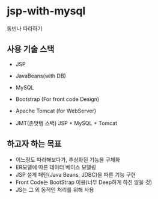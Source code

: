 # jsp-with-mysql
동빈나 따라하기 

## 사용 기술 스택
- JSP
- JavaBeans(with DB)
- MySQL
- Bootstrap (For front code Design)
- Apache Tomcat (for WebServer)

- JMT(존맛탱 스택) JSP + MySQL + Tomcat

## 하고자 하는 목표
- 어느정도 따라해보다가, 추상화된 기능을 구체화
- ER모델에 따른 데이터 베이스 모델링
- JSP 설계 패턴(Java Beans, JDBC)을 따른 기능 구현
- Front Code는 BootStrap 이용(너무 Deep하게 하진 않을 것)
- JS는 그 외 동적인 처리를 위해 사용

